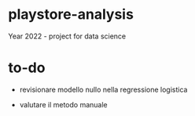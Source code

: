 # playstore-analysis
Year 2022 - project for data science

# to-do
- revisionare modello nullo nella regressione logistica

- valutare il metodo manuale 
